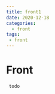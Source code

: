```yaml
---
title: front1
date: 2020-12-18
categories:
  - front
tags:
 - front
---
```


# Front

```text
 todo 
```